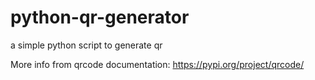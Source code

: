 # python-qr-generator
a simple python script to generate qr

More info from qrcode documentation: 
https://pypi.org/project/qrcode/
